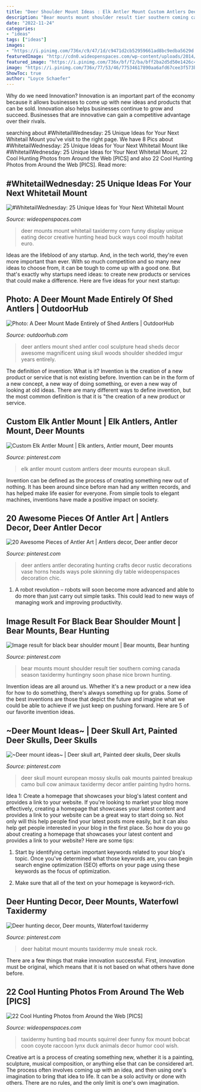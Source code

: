 ```yaml
---
title: "Deer Shoulder Mount Ideas : Elk Antler Mount Custom Antlers Deer Mounts European Skull"
description: "Bear mounts mount shoulder result tier southern coming canada season taxidermy huntingny soon phase nice brown hunting"
date: "2022-11-24"
categories:
- "ideas"
tags: ["ideas"]
images:
- "https://i.pinimg.com/736x/c9/47/1d/c9471d2cb52959661ad8bc9edba5629d.jpg"
featuredImage: "http://cdn0.wideopenspaces.com/wp-content/uploads/2014/11/CH-3.jpg"
featured_image: "https://i.pinimg.com/736x/bf/f2/ba/bff2ba2d5d50e1426c4a64e8451984f8.jpg"
image: "https://i.pinimg.com/736x/77/53/46/77534617890aa6afd67cee3f573b5916.jpg"
ShowToc: true
author: "Loyce Schaefer"
---
```



Why do we need Innovation?
Innovation is an important part of the economy because it allows businesses to come up with new ideas and products that can be sold. Innovation also helps businesses continue to grow and succeed. Businesses that are innovative can gain a competitive advantage over their rivals.

	

		
searching about #WhitetailWednesday: 25 Unique Ideas for Your Next Whitetail Mount you've visit to the right page. We have 8 Pics about #WhitetailWednesday: 25 Unique Ideas for Your Next Whitetail Mount like #WhitetailWednesday: 25 Unique Ideas for Your Next Whitetail Mount, 22 Cool Hunting Photos from Around the Web [PICS] and also 22 Cool Hunting Photos from Around the Web [PICS]. Read more:
		
    
## #WhitetailWednesday: 25 Unique Ideas For Your Next Whitetail Mount

<img loading=lazy src="http://cdn0.wideopenspaces.com/wp-content/uploads/2018/07/cornmount1.jpg" onerror="this.onerror=null;this.src='https://tse4.mm.bing.net/th?id=OIP.-MdqGkNRzMq8lSV8hDYkVQHaLH&amp;pid=15.1';" alt="#WhitetailWednesday: 25 Unique Ideas for Your Next Whitetail Mount">

_Source: wideopenspaces.com_

>deer mounts mount whitetail taxidermy corn funny display unique eating decor creative hunting head buck ways cool mouth habitat euro. 

	

Ideas are the lifeblood of any startup. And, in the tech world, they're even more important than ever. With so much competition and so many new ideas to choose from, it can be tough to come up with a good one. But that's exactly why startups need ideas: to create new products or services that could make a difference. Here are five ideas for your next startup: 

    
## Photo: A Deer Mount Made Entirely Of Shed Antlers | OutdoorHub

<img loading=lazy src="http://i.imgur.com/YV1d6mm.jpg" onerror="this.onerror=null;this.src='https://tse2.mm.bing.net/th?id=OIP.TjHAJshyrK-RCqqulXwPWQHaNK&amp;pid=15.1';" alt="Photo: A Deer Mount Made Entirely of Shed Antlers | OutdoorHub">

_Source: outdoorhub.com_

>deer antlers mount shed antler cool sculpture head sheds decor awesome magnificent using skull woods shoulder shedded imgur years entirely. 

	

The definition of invention: What is it?
Invention is the creation of a new product or service that is not existing before. Invention can be in the form of a new concept, a new way of doing something, or even a new way of looking at old ideas. There are many different ways to define invention, but the most common definition is that it is "the creation of a new product or service.

    
## Custom Elk Antler Mount | Elk Antlers, Antler Mount, Deer Mounts

<img loading=lazy src="https://i.pinimg.com/736x/77/53/46/77534617890aa6afd67cee3f573b5916.jpg" onerror="this.onerror=null;this.src='https://tse3.mm.bing.net/th?id=OIP._HyCwlWIR3gpd63ZN8dZ6AHaJ3&amp;pid=15.1';" alt="Custom Elk Antler Mount | Elk antlers, Antler mount, Deer mounts">

_Source: pinterest.com_

>elk antler mount custom antlers deer mounts european skull. 

	

Invention can be defined as the process of creating something new out of nothing. It has been around since before man had any written records, and has helped make life easier for everyone. From simple tools to elegant machines, inventions have made a positive impact on society.

    
## 20 Awesome Pieces Of Antler Art | Antlers Decor, Deer Antler Decor

<img loading=lazy src="https://i.pinimg.com/736x/f6/88/07/f68807b78dc522fe7832313749077bfb.jpg" onerror="this.onerror=null;this.src='https://tse2.mm.bing.net/th?id=OIP._z1S7apHdv4N89p3xmmncwHaLH&amp;pid=15.1';" alt="20 Awesome Pieces of Antler Art | Antlers decor, Deer antler decor">

_Source: pinterest.com_

>deer antlers antler decorating hunting crafts decor rustic decorations vase horns heads ways pole skinning diy table wideopenspaces decoration chic. 

	

1. A robot revolution – robots will soon become more advanced and able to do more than just carry out simple tasks. This could lead to new ways of managing work and improving productivity.

    
## Image Result For Black Bear Shoulder Mount | Bear Mounts, Bear Hunting

<img loading=lazy src="https://i.pinimg.com/736x/bf/f2/ba/bff2ba2d5d50e1426c4a64e8451984f8.jpg" onerror="this.onerror=null;this.src='https://tse4.mm.bing.net/th?id=OIP.xH4Dw7UtPUpfAPiik3dP7AAAAA&amp;pid=15.1';" alt="Image result for black bear shoulder mount | Bear mounts, Bear hunting">

_Source: pinterest.com_

>bear mounts mount shoulder result tier southern coming canada season taxidermy huntingny soon phase nice brown hunting. 

	

Invention ideas are all around us. Whether it's a new product or a new idea for how to do something, there's always something up for grabs. Some of the best inventions are those that depict the future and imagine what we could be able to achieve if we just keep on pushing forward. Here are 5 of our favorite invention ideas.

    
## ~Deer Mount Ideas~ | Deer Skull Art, Painted Deer Skulls, Deer Skulls

<img loading=lazy src="https://i.pinimg.com/736x/91/a2/2e/91a22e3a874cfdc3a46038444682cee2--bull-skulls-deer-skulls.jpg" onerror="this.onerror=null;this.src='https://tse1.mm.bing.net/th?id=OIP.c2Ua9Af6URvV04coY01A2QHaNI&amp;pid=15.1';" alt="~Deer mount ideas~ | Deer skull art, Painted deer skulls, Deer skulls">

_Source: pinterest.com_

>deer skull mount european mossy skulls oak mounts painted breakup camo bull cow animaux taxidermy decor antler painting hydro horns. 

	

Idea 1: Create a homepage that showcases your blog's latest content and provides a link to your website.
If you're looking to market your blog more effectively, creating a homepage that showcases your latest content and provides a link to your website can be a great way to start doing so. Not only will this help people find your latest posts more easily, but it can also help get people interested in your blog in the first place. So how do you go about creating a homepage that showcases your latest content and provides a link to your website? Here are some tips:
1. Start by identifying certain important keywords related to your blog's topic. Once you've determined what those keywords are, you can begin search engine optimization (SEO) efforts on your page using these keywords as the focus of optimization.

2. Make sure that all of the text on your homepage is keyword-rich.

    
## Deer Hunting Decor, Deer Mounts, Waterfowl Taxidermy

<img loading=lazy src="https://i.pinimg.com/736x/c9/47/1d/c9471d2cb52959661ad8bc9edba5629d.jpg" onerror="this.onerror=null;this.src='https://tse3.mm.bing.net/th?id=OIP.5YyucPh7OtJ9i0eimZshcwAAAA&amp;pid=15.1';" alt="Deer hunting decor, Deer mounts, Waterfowl taxidermy">

_Source: pinterest.com_

>deer habitat mount mounts taxidermy mule sneak rock. 

	

There are a few things that make innovation successful. First, innovation must be original, which means that it is not based on what others have done before.

    
## 22 Cool Hunting Photos From Around The Web [PICS]

<img loading=lazy src="http://cdn0.wideopenspaces.com/wp-content/uploads/2014/11/CH-3.jpg" onerror="this.onerror=null;this.src='https://tse1.mm.bing.net/th?id=OIP.e1A1cQKglvdP27Kwxgvq5gHaKA&amp;pid=15.1';" alt="22 Cool Hunting Photos from Around the Web [PICS]">

_Source: wideopenspaces.com_

>taxidermy hunting bad mounts squirrel deer funny fox mount bobcat coon coyote raccoon lynx duck animals decor humor cool wish. 

	

Creative art is a process of creating something new, whether it is a painting, sculpture, musical composition, or anything else that can be considered art. The process often involves coming up with an idea, and then using one's imagination to bring that idea to life. It can be a solo activity or done with others. There are no rules, and the only limit is one's own imagination.

